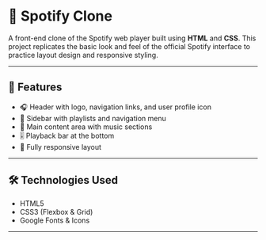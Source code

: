 # 🎵 Spotify Clone

A front-end clone of the Spotify web player built using **HTML** and **CSS**. This project replicates the basic look and feel of the official Spotify interface to practice layout design and responsive styling.

---

## 🚀 Features

- 🎧 Header with logo, navigation links, and user profile icon
- 🎵 Sidebar with playlists and navigation menu
- 📂 Main content area with music sections
- 🎚️ Playback bar at the bottom
- 🔄 Fully responsive layout

---

## 🛠️ Technologies Used

- HTML5  
- CSS3 (Flexbox & Grid)  
- Google Fonts & Icons

---

